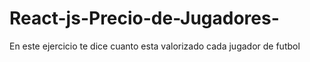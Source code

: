 # React-js-Precio-de-Jugadores-
En este ejercicio te dice cuanto  esta valorizado cada jugador de futbol
